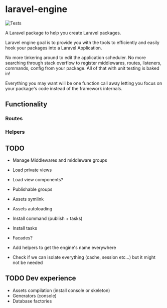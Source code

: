 # laravel-engine

![Tests](https://github.com/paulhenri-l/laravel-engine/workflows/Tests/badge.svg)

A Laravel package to help you create Laravel packages.

Laravel engine goal is to provide you with the tools to efficiently and easily
hook your packages into a Laravel Application.

No more tinkering around to edit the application scheduler. No more searching
through stack overflow to register middlewares, routes, listeners, commands,
config from your package. All of that with unit testing is baked in!

Everything you may want will be one function call away letting you focus on your
package's code instead of the framework internals.

## Functionality

### Routes
### Helpers

## TODO

- Manage Middlewares and middleware groups
- Load private views
- Load view components?
- Publishable groups
- Assets symlink
- Assets autoloading
- Install command (publish + tasks)
- Install tasks

- Facades?
- Add helpers to get the engine's name everywhere
- Check if we can isolate everything (cache, session etc...) but it might not be needed

## TODO Dev experience
- Assets compilation (install console or skeleton)
- Generators (console)
- Database factories
